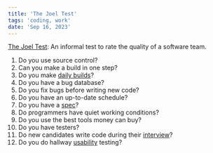 ```yaml
---
title: 'The Joel Test'
tags: 'coding, work'
date: 'Sep 16, 2023'
---
```


[The Joel Test](https://www.joelonsoftware.com/2000/08/09/the-joel-test-12-steps-to-better-code/): An informal test to rate the quality of a software team.

1. Do you use source control?
1. Can you make a build in one step?
1. Do you make [daily builds](https://www.joelonsoftware.com/2001/01/27/daily-builds-are-your-friend/)?
1. Do you have a bug database?
1. Do you fix bugs before writing new code?
1. Do you have an up-to-date schedule?
1. Do you have a [spec](https://www.joelonsoftware.com/2000/10/02/painless-functional-specifications-part-1-why-bother/)?
1. Do programmers have quiet working conditions?
1. Do you use the best tools money can buy?
1. Do you have testers?
1. Do new candidates write code during their [interview](https://www.joelonsoftware.com/2006/10/25/the-guerrilla-guide-to-interviewing-version-30/)?
1. Do you do hallway [usability](https://www.nngroup.com/articles/why-you-only-need-to-test-with-5-users/) testing?

